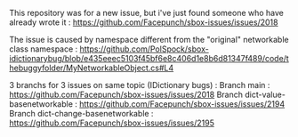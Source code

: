 This repository was for a new issue, but i've just found someone who have already wrote it : https://github.com/Facepunch/sbox-issues/issues/2018

The issue is caused by namespace different from the "original" networkable class namespace :
https://github.com/PolSpock/sbox-idictionarybug/blob/e435eeec5103f45bf6e8c406d1e8b6d81347f489/code/thebuggyfolder/MyNetworkableObject.cs#L4

3 branchs for 3 issues on same topic (IDictionary bugs) :
Branch main : https://github.com/Facepunch/sbox-issues/issues/2018
Branch dict-value-basenetworkable : https://github.com/Facepunch/sbox-issues/issues/2194
Branch dict-change-basenetworkable : https://github.com/Facepunch/sbox-issues/issues/2195
